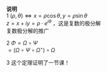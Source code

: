 **说明**  
1  $(\rho,\theta)\iff x=\rho\cos\theta,y=\rho\sin\theta$  
 $z=x+iy=\rho\cdot e^{i\theta}$ ，这是复数的极分解  
复数极分解的推广  
  
2  $\Phi=\Omega\circ\Psi$  
 $=(\Omega\circ\Psi\circ\Omega^\star)\circ\Omega$  
  
3 这个定理证明了一节课！  

